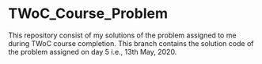 # TWoC_Course_Problem

This repository consist of my solutions of the problem assigned to me during TWoC course completion.
This branch contains the solution code of the problem assigned on day 5 i.e., 13th May, 2020.
